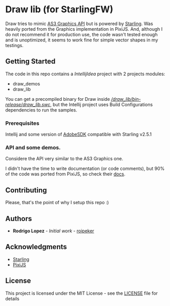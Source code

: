 # Draw lib (for StarlingFW)

Draw tries to mimic [AS3 Graphics API](https://help.adobe.com/en_US/FlashPlatform/reference/actionscript/3/flash/display/Graphics.html) but is powered by [Starling](https://gamua.com/starling/). Was heavily ported from the Graphics implementation in PixiJS.
And, although I do not recommend it for production use, the code wasn't tested enough and is unoptimized, it seems to work fine for simple vector shapes in my testings.

## Getting Started

The code in this repo contains a *IntellijIdea* project with 2 projects modules:
* draw_demos 
* draw_lib

You can get a precompiled binary for Draw inside [_/draw_lib/bin-release/draw_lib.swc_](https://github.com/roipeker/draw-lib/tree/master/draw_lib/bin-release/draw_lib.swc), but the Intellij project uses Build Configurations dependencies to run the samples.

### Prerequisites

Intellij and some version of [AdobeSDK](https://www.adobe.com/devnet/air/air-sdk-download.html) compatible with Starling v2.5.1

### API and some demos.

Considere the API very similar to the AS3 Graphics one. 

I didn't have the time to write documentation (or code comments), but 90% of the code was ported from PixiJS, so check their [docs](http://pixijs.download/dev/docs/PIXI.Graphics.html).


## Contributing

Please, that's the point of why I setup this repo :)

## Authors

* **Rodrigo Lopez** - *Initial work* - [roipeker](https://roipeker.com/https://github.com/roipeker)

## Acknowledgments

* [Starling](https://forum.starling-framework.org/)
* [PixiJS](https://www.pixijs.com/)

## License

This project is licensed under the MIT License - see the [LICENSE](LICENSE) file for details
